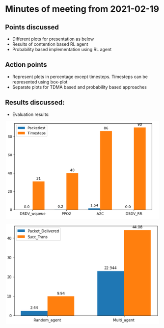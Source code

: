# Minutes of meeting from 2021-02-19

## Points discussed

- Different plots for presentation as below
- Results of contention based RL agent
- Probability based implementation using RL agent

## Action points

- Represent plots in percentage except timesteps. Timesteps can be represented using box-plot
- Separate plots for TDMA based and probability based approaches

## Results discussed:

- Evaluation results:

<p align="center">
<img src="images/baselines.PNG" alt="Packet lost comparison" width="500"/>
</p>

<p align="center">
<img src="images/multi-agent.PNG" alt="Multi and Random agent" width="500"/>
</p>
